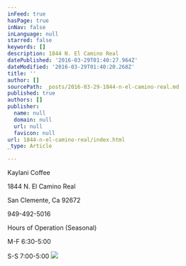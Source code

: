 ```yaml
---
inFeed: true
hasPage: true
inNav: false
inLanguage: null
starred: false
keywords: []
description: 1844 N. El Camino Real
datePublished: '2016-03-29T01:40:27.964Z'
dateModified: '2016-03-29T01:40:20.268Z'
title: ''
author: []
sourcePath: _posts/2016-03-29-1844-n-el-camino-real.md
published: true
authors: []
publisher:
  name: null
  domain: null
  url: null
  favicon: null
url: 1844-n-el-camino-real/index.html
_type: Article

---
```

Kaylani Coffee

1844 N. El Camino Real

San Clemente, Ca 92672 

949-492-5016

Hours of Operation (Seasonal)

M-F  6:30-5:00

S-S   7:00-5:00
![](https://the-grid-user-content.s3-us-west-2.amazonaws.com/b473fd34-863b-44ac-abba-9d2d80154dc1.jpg)